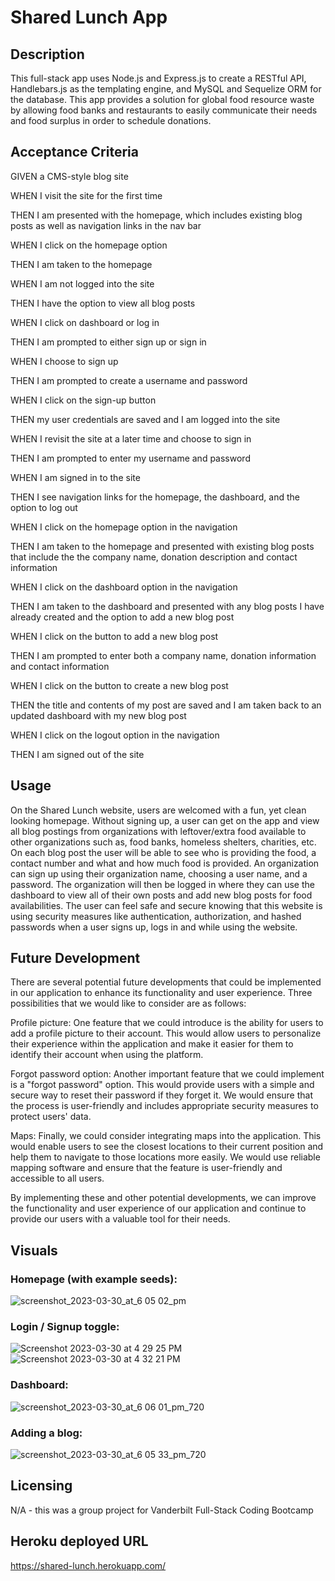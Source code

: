 # Shared Lunch App

## Description

This full-stack app uses Node.js and Express.js to create a RESTful API, Handlebars.js as the templating engine, and MySQL and Sequelize ORM for the database. This app provides a solution for global food resource waste by allowing food banks and restaurants to easily communicate their needs and food surplus in order to schedule donations.

## Acceptance Criteria

GIVEN a CMS-style blog site

WHEN I visit the site for the first time

THEN I am presented with the homepage, which includes existing blog posts as well as navigation links in the nav bar 

WHEN I click on the homepage option

THEN I am taken to the homepage

WHEN I am not logged into the site

THEN I have the option to view all blog posts

WHEN I click on dashboard or log in

THEN I am prompted to either sign up or sign in

WHEN I choose to sign up

THEN I am prompted to create a username and password

WHEN I click on the sign-up button

THEN my user credentials are saved and I am logged into the site

WHEN I revisit the site at a later time and choose to sign in

THEN I am prompted to enter my username and password

WHEN I am signed in to the site

THEN I see navigation links for the homepage, the dashboard, and the option to log out

WHEN I click on the homepage option in the navigation

THEN I am taken to the homepage and presented with existing blog posts that include the the company name, donation description and contact information 

WHEN I click on the dashboard option in the navigation

THEN I am taken to the dashboard and presented with any blog posts I have already created and the option to add a new blog post

WHEN I click on the button to add a new blog post

THEN I am prompted to enter both a company name, donation information and contact information

WHEN I click on the button to create a new blog post

THEN the title and contents of my post are saved and I am taken back to an updated dashboard with my new blog post

WHEN I click on the logout option in the navigation

THEN I am signed out of the site

## Usage

On the Shared Lunch website, users are welcomed with a fun, yet clean looking homepage. Without signing up, a user can get on the app and view all blog postings from organizations with leftover/extra food available to other organizations such as, food banks, homeless shelters, charities, etc. On each blog post the user will be able to see who is providing the food, a contact number and what and how much food is provided. An organization can sign up using their organization name, choosing a user name, and a password. The organization will then be logged in where they can use the dashboard to view all of their own posts and add new blog posts for food availabilities. The user can feel safe and secure knowing that this website is using security measures like authentication, authorization, and hashed passwords when a user signs up, logs in and while using the website.


 ## Future Development
 
 There are several potential future developments that could be implemented in our application to enhance its functionality and user experience. Three possibilities that we would like to consider are as follows:

Profile picture: One feature that we could introduce is the ability for users to add a profile picture to their account. This would allow users to personalize their experience within the application and make it easier for them to identify their account when using the platform.

Forgot password option: Another important feature that we could implement is a "forgot password" option. This would provide users with a simple and secure way to reset their password if they forget it. We would ensure that the process is user-friendly and includes appropriate security measures to protect users' data.

Maps: Finally, we could consider integrating maps into the application. This would enable users to see the closest locations to their current position and help them to navigate to those locations more easily. We would use reliable mapping software and ensure that the feature is user-friendly and accessible to all users.

By implementing these and other potential developments, we can improve the functionality and user experience of our application and continue to provide our users with a valuable tool for their needs.


## Visuals

### Homepage (with example seeds):

![screenshot_2023-03-30_at_6 05 02_pm](https://user-images.githubusercontent.com/118484592/228984578-c497f259-a6fb-4498-963e-18746d29bb57.png)


### Login / Signup toggle:

![Screenshot 2023-03-30 at 4 29 25 PM](https://user-images.githubusercontent.com/110634800/228969287-9b70d1e9-cf5f-4953-82fa-83fa17a107d6.png)
![Screenshot 2023-03-30 at 4 32 21 PM](https://user-images.githubusercontent.com/110634800/228969430-071263f2-98ec-4713-8464-92c1e60e47bd.png)


### Dashboard:
![screenshot_2023-03-30_at_6 06 01_pm_720](https://user-images.githubusercontent.com/118484592/228984845-c91c6c6c-87aa-4c13-b58a-0c41a83b3d04.png)


### Adding a blog:
![screenshot_2023-03-30_at_6 05 33_pm_720](https://user-images.githubusercontent.com/118484592/228984794-46754fec-c769-44a3-a0ff-af6e7ec950a8.png)


## Licensing

N/A - this was a group project for Vanderbilt Full-Stack Coding Bootcamp

## Heroku deployed URL
https://shared-lunch.herokuapp.com/

